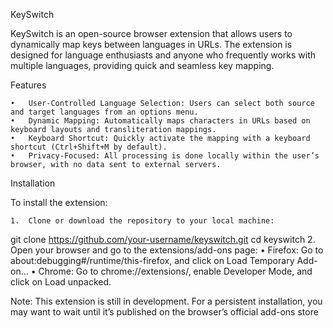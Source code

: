 KeySwitch

KeySwitch is an open-source browser extension that allows users to dynamically map keys between languages in URLs. The extension is designed for language enthusiasts and anyone who frequently works with multiple languages, providing quick and seamless key mapping.

Features

	•	User-Controlled Language Selection: Users can select both source and target languages from an options menu.
	•	Dynamic Mapping: Automatically maps characters in URLs based on keyboard layouts and transliteration mappings.
	•	Keyboard Shortcut: Quickly activate the mapping with a keyboard shortcut (Ctrl+Shift+M by default).
	•	Privacy-Focused: All processing is done locally within the user’s browser, with no data sent to external servers.

Installation

To install the extension:

	1.	Clone or download the repository to your local machine:
git clone https://github.com/your-username/keyswitch.git
cd keyswitch
	2.	Open your browser and go to the extensions/add-ons page:
	•	Firefox: Go to about:debugging#/runtime/this-firefox, and click on Load Temporary Add-on…
	•	Chrome: Go to chrome://extensions/, enable Developer Mode, and click on Load unpacked.

Note: This extension is still in development. For a persistent installation, you may want to wait until it’s published on the browser’s official add-ons store
